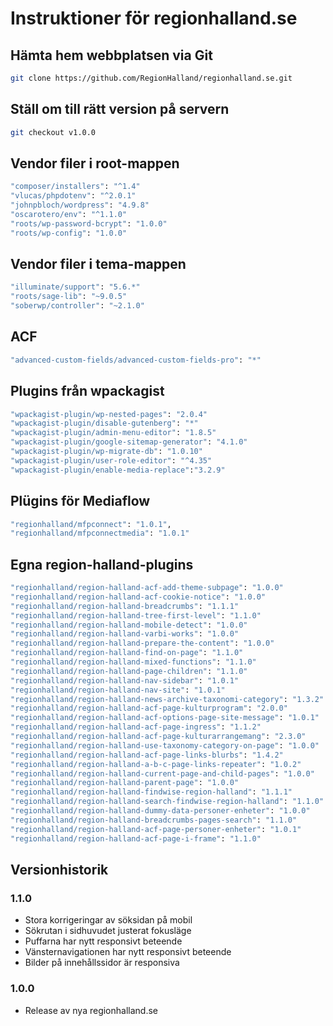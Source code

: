 # Instruktioner för regionhalland.se


## Hämta hem webbplatsen via Git

```sh
git clone https://github.com/RegionHalland/regionhalland.se.git
```


## Ställ om till rätt version på servern

```sh
git checkout v1.0.0
```


## Vendor filer i root-mappen

```sh
"composer/installers": "^1.4"
"vlucas/phpdotenv": "^2.0.1"
"johnpbloch/wordpress": "4.9.8"
"oscarotero/env": "^1.1.0"
"roots/wp-password-bcrypt": "1.0.0"
"roots/wp-config": "1.0.0"
```


## Vendor filer i tema-mappen

```sh
"illuminate/support": "5.6.*"
"roots/sage-lib": "~9.0.5"
"soberwp/controller": "~2.1.0"
```


## ACF

```sh
"advanced-custom-fields/advanced-custom-fields-pro": "*"
```


## Plugins från wpackagist

```sh
"wpackagist-plugin/wp-nested-pages": "2.0.4"
"wpackagist-plugin/disable-gutenberg": "*"
"wpackagist-plugin/admin-menu-editor": "1.8.5"
"wpackagist-plugin/google-sitemap-generator": "4.1.0"
"wpackagist-plugin/wp-migrate-db": "1.0.10"
"wpackagist-plugin/user-role-editor": "^4.35"
"wpackagist-plugin/enable-media-replace":"3.2.9"
```


## Plügins för Mediaflow

```sh
"regionhalland/mfpconnect": "1.0.1",
"regionhalland/mfpconnectmedia": "1.0.1"
```


## Egna region-halland-plugins

```sh
"regionhalland/region-halland-acf-add-theme-subpage": "1.0.0"
"regionhalland/region-halland-acf-cookie-notice": "1.0.0"
"regionhalland/region-halland-breadcrumbs": "1.1.1"
"regionhalland/region-halland-tree-first-level": "1.1.0"
"regionhalland/region-halland-mobile-detect": "1.0.0"
"regionhalland/region-halland-varbi-works": "1.0.0"
"regionhalland/region-halland-prepare-the-content": "1.0.0"
"regionhalland/region-halland-find-on-page": "1.1.0"
"regionhalland/region-halland-mixed-functions": "1.1.0"
"regionhalland/region-halland-page-children": "1.1.0"
"regionhalland/region-halland-nav-sidebar": "1.0.1"
"regionhalland/region-halland-nav-site": "1.0.1"
"regionhalland/region-halland-news-archive-taxonomi-category": "1.3.2"
"regionhalland/region-halland-acf-page-kulturprogram": "2.0.0"
"regionhalland/region-halland-acf-options-page-site-message": "1.0.1"
"regionhalland/region-halland-acf-page-ingress": "1.1.2"
"regionhalland/region-halland-acf-page-kulturarrangemang": "2.3.0"
"regionhalland/region-halland-use-taxonomy-category-on-page": "1.0.0"
"regionhalland/region-halland-acf-page-links-blurbs": "1.4.2"
"regionhalland/region-halland-a-b-c-page-links-repeater": "1.0.2"
"regionhalland/region-halland-current-page-and-child-pages": "1.0.0"
"regionhalland/region-halland-parent-page": "1.0.0"
"regionhalland/region-halland-findwise-region-halland": "1.1.1"
"regionhalland/region-halland-search-findwise-region-halland": "1.1.0"
"regionhalland/region-halland-dummy-data-personer-enheter": "1.0.0"
"regionhalland/region-halland-breadcrumbs-pages-search": "1.1.0"
"regionhalland/region-halland-acf-page-personer-enheter": "1.0.1"
"regionhalland/region-halland-acf-page-i-frame": "1.1.0"
```


## Versionhistorik

### 1.1.0
- Stora korrigeringar av söksidan på mobil
- Sökrutan i sidhuvudet justerat fokusläge
- Puffarna har nytt responsivt beteende
- Vänsternavigationen har nytt responsivt beteende
- Bilder på innehållssidor är responsiva

### 1.0.0
- Release av nya regionhalland.se